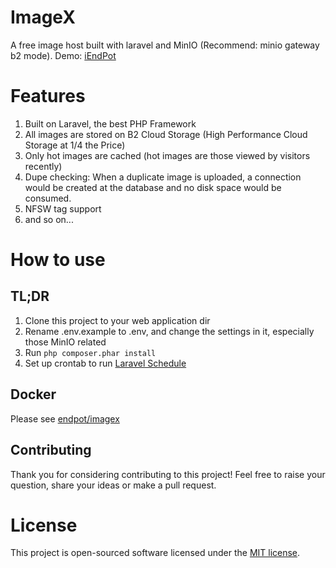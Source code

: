 # ImageX
A free image host built with laravel and MinIO (Recommend: minio gateway b2 mode). Demo: [iEndPot](https://i.endpot.com)

# Features
1. Built on Laravel, the best PHP Framework
2. All images are stored on B2 Cloud Storage (High Performance Cloud Storage at 1/4 the Price)
3. Only hot images are cached (hot images are those viewed by visitors recently)
4. Dupe checking: When a duplicate image is uploaded, a connection would be created at the database and no disk space would be consumed.
5. NFSW tag support
6. and so on...

# How to use
## TL;DR
1. Clone this project to your web application dir
2. Rename .env.example to .env, and change the settings in it, especially those MinIO related
3. Run `php composer.phar install`
4. Set up crontab to run [Laravel Schedule](https://laravel.com/docs/scheduling#introduction)

## Docker
Please see [endpot/imagex](https://hub.docker.com/r/endpot/imagex)

## Contributing
Thank you for considering contributing to this project! Feel free to raise your question, share your ideas or make a pull request.

# License
This project is open-sourced software licensed under the [MIT license](https://github.com/HunterXuan/ImageX/blob/master/LICENSE).
